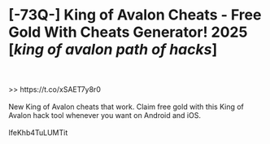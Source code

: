 # [-73Q-] King of Avalon Cheats - Free Gold With Cheats Generator! 2025 [*king of avalon path of hacks*]
<br>
<br> >> https://t.co/xSAET7y8r0

<br>
<br>New King of Avalon cheats that work. Claim free gold with this King of Avalon hack tool whenever you want on Android and iOS.
<br>
<br>IfeKhb4TuLUMTit


